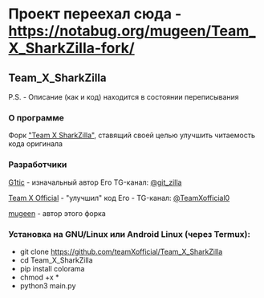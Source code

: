 # Проект переехал сюда - https://notabug.org/mugeen/Team_X_SharkZilla-fork/

## Team_X_SharkZilla

P.S. - Описание (как и код) находится в состоянии переписывания

### О программе
Форк ["Team X SharkZilla"](https://github.com/teamXofficial/Team_X_SharkZilla), ставящий своей целью улучшить читаемость кода оригинала


### Разработчики
[G1tic](https://t.me/G1tic) - изначальный автор
Его TG-канал: [@git_zilla](https://t.me/git_zilla)

[Team X Official](https://github.com/teamXofficial) - "улучшил" код
Его - TG-канал: [@TeamXofficial0](https://t.me/TeamXofficial0)

[mugeen](https://github.com/mugenson1kku) - автор этого форка


### Установка на GNU/Linux или Android Linux (через Termux):
* git clone https://github.com/teamXofficial/Team_X_SharkZilla
* cd Team_X_SharkZilla
* pip install colorama
* chmod +x *
* python3 main.py
